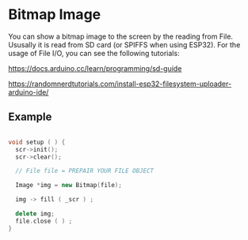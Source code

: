 # Bitmap Image

You can show a bitmap image to the screen by the reading from File. Ususally it is read from SD card (or SPIFFS when using ESP32). For the usage of File I/O, you can see the following tutorials:

https://docs.arduino.cc/learn/programming/sd-guide

https://randomnerdtutorials.com/install-esp32-filesystem-uploader-arduino-ide/

## Example
```cpp

void setup ( ) {
  scr->init();
  scr->clear();

  // File file = PREPAIR YOUR FILE OBJECT

  Image *img = new Bitmap(file);

  img -> fill ( _scr ) ;

  delete img;
  file.close ( ) ;
}
```
